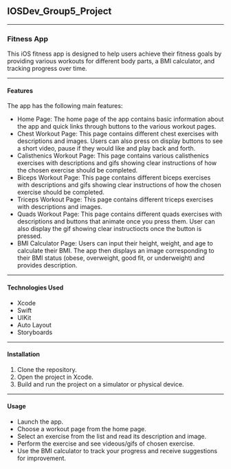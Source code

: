 ## IOSDev_Group5_Project
***
### Fitness App
This iOS fitness app is designed to help users achieve their fitness goals by providing various workouts for different body parts, a BMI calculator, and tracking progress over time.
***
#### Features
The app has the following main features:
* Home Page: The home page of the app contains basic information about the app and quick links through buttons to the various workout pages.
* Chest Workout Page: This page contains different chest exercises with descriptions and images. Users can also press on display buttons to see a short video, pause if they would like and play back and forth.
* Calisthenics Workout Page: This page contains various calisthenics exercises with descriptions and gifs showing clear instructions of how the chosen exercise should be completed.
* Biceps Workout Page: This page contains different biceps exercises with descriptions and  gifs showing clear instructions of how the chosen exercise should be completed.
* Triceps Workout Page: This page contains different triceps exercises with descriptions and images.
* Quads Workout Page: This page contains different quads exercises with descriptions and buttons that animate once you press them. User can also display the gif showing clear instructiocts once the button is pressed.
* BMI Calculator Page: Users can input their height, weight, and age to calculate their BMI. The app then displays an image corresponding to their BMI status (obese, overweight, good fit, or underweight) and provides description.
***
#### Technologies Used
* Xcode
* Swift
* UIKit
* Auto Layout
* Storyboards
*** 
#### Installation
1. Clone the repository.
2. Open the project in Xcode.
3. Build and run the project on a simulator or physical device.
***
#### Usage
- Launch the app.
- Choose a workout page from the home page.
- Select an exercise from the list and read its description and image.
- Perform the exercise and see videous/gifs of chosen exercise.
- Use the BMI calculator to track your progress and receive suggestions for improvement.

